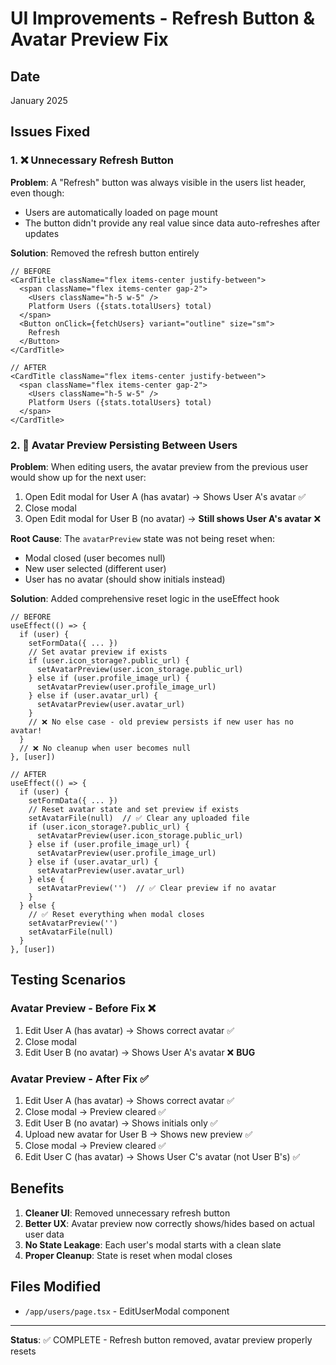 # UI Improvements - Refresh Button & Avatar Preview Fix

## Date
January 2025

## Issues Fixed

### 1. ❌ Unnecessary Refresh Button
**Problem**: A "Refresh" button was always visible in the users list header, even though:
- Users are automatically loaded on page mount
- The button didn't provide any real value since data auto-refreshes after updates

**Solution**: Removed the refresh button entirely
```tsx
// BEFORE
<CardTitle className="flex items-center justify-between">
  <span className="flex items-center gap-2">
    <Users className="h-5 w-5" />
    Platform Users ({stats.totalUsers} total)
  </span>
  <Button onClick={fetchUsers} variant="outline" size="sm">
    Refresh
  </Button>
</CardTitle>

// AFTER
<CardTitle className="flex items-center justify-between">
  <span className="flex items-center gap-2">
    <Users className="h-5 w-5" />
    Platform Users ({stats.totalUsers} total)
  </span>
</CardTitle>
```

### 2. 🐛 Avatar Preview Persisting Between Users
**Problem**: When editing users, the avatar preview from the previous user would show up for the next user:
1. Open Edit modal for User A (has avatar) → Shows User A's avatar ✅
2. Close modal
3. Open Edit modal for User B (no avatar) → **Still shows User A's avatar** ❌

**Root Cause**: The `avatarPreview` state was not being reset when:
- Modal closed (user becomes null)
- New user selected (different user)
- User has no avatar (should show initials instead)

**Solution**: Added comprehensive reset logic in the useEffect hook
```tsx
// BEFORE
useEffect(() => {
  if (user) {
    setFormData({ ... })
    // Set avatar preview if exists
    if (user.icon_storage?.public_url) {
      setAvatarPreview(user.icon_storage.public_url)
    } else if (user.profile_image_url) {
      setAvatarPreview(user.profile_image_url)
    } else if (user.avatar_url) {
      setAvatarPreview(user.avatar_url)
    }
    // ❌ No else case - old preview persists if new user has no avatar!
  }
  // ❌ No cleanup when user becomes null
}, [user])

// AFTER
useEffect(() => {
  if (user) {
    setFormData({ ... })
    // Reset avatar state and set preview if exists
    setAvatarFile(null)  // ✅ Clear any uploaded file
    if (user.icon_storage?.public_url) {
      setAvatarPreview(user.icon_storage.public_url)
    } else if (user.profile_image_url) {
      setAvatarPreview(user.profile_image_url)
    } else if (user.avatar_url) {
      setAvatarPreview(user.avatar_url)
    } else {
      setAvatarPreview('')  // ✅ Clear preview if no avatar
    }
  } else {
    // ✅ Reset everything when modal closes
    setAvatarPreview('')
    setAvatarFile(null)
  }
}, [user])
```

## Testing Scenarios

### Avatar Preview - Before Fix ❌
1. Edit User A (has avatar) → Shows correct avatar ✅
2. Close modal
3. Edit User B (no avatar) → Shows User A's avatar ❌ **BUG**

### Avatar Preview - After Fix ✅
1. Edit User A (has avatar) → Shows correct avatar ✅
2. Close modal → Preview cleared ✅
3. Edit User B (no avatar) → Shows initials only ✅
4. Upload new avatar for User B → Shows new preview ✅
5. Close modal → Preview cleared ✅
6. Edit User C (has avatar) → Shows User C's avatar (not User B's) ✅

## Benefits
1. **Cleaner UI**: Removed unnecessary refresh button
2. **Better UX**: Avatar preview now correctly shows/hides based on actual user data
3. **No State Leakage**: Each user's modal starts with a clean slate
4. **Proper Cleanup**: State is reset when modal closes

## Files Modified
- `/app/users/page.tsx` - EditUserModal component

---

**Status**: ✅ COMPLETE - Refresh button removed, avatar preview properly resets
